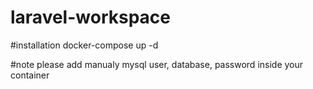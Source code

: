 # laravel-workspace
#installation
docker-compose up -d

#note
please add manualy mysql user, database, password inside your container
